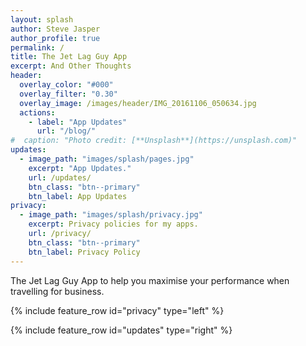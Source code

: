 ```yaml
---
layout: splash
author: Steve Jasper
author_profile: true
permalink: /
title: The Jet Lag Guy App
excerpt: And Other Thoughts
header:
  overlay_color: "#000"
  overlay_filter: "0.30"
  overlay_image: /images/header/IMG_20161106_050634.jpg
  actions:
    - label: "App Updates"
      url: "/blog/"
#  caption: "Photo credit: [**Unsplash**](https://unsplash.com)"
updates:
  - image_path: "images/splash/pages.jpg"
    excerpt: "App Updates."
    url: /updates/
    btn_class: "btn--primary"
    btn_label: App Updates
privacy:
  - image_path: "images/splash/privacy.jpg"
    excerpt: Privacy policies for my apps.
    url: /privacy/
    btn_class: "btn--primary"
    btn_label: Privacy Policy
---
```


<!-- TODO: Paragraph or two about the app, and links to it in the app stores -->

The Jet Lag Guy App to help you maximise your performance when travelling for business.

{% include feature_row id="privacy" type="left" %}

{% include feature_row id="updates" type="right" %}
